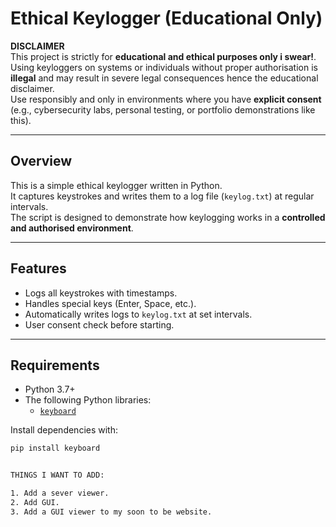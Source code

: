 # Ethical Keylogger (Educational Only)

**DISCLAIMER**  
This project is strictly for **educational and ethical purposes only i swear!**.  
Using keyloggers on systems or individuals without proper authorisation is **illegal** and may result in severe legal consequences hence the educational disclaimer.  
Use responsibly and only in environments where you have **explicit consent** (e.g., cybersecurity labs, personal testing, or portfolio demonstrations like this).

---

## Overview
This is a simple ethical keylogger written in Python.  
It captures keystrokes and writes them to a log file (`keylog.txt`) at regular intervals.  
The script is designed to demonstrate how keylogging works in a **controlled and authorised environment**.

---

## Features
- Logs all keystrokes with timestamps.
- Handles special keys (Enter, Space, etc.).
- Automatically writes logs to `keylog.txt` at set intervals.
- User consent check before starting.

---

## Requirements
- Python 3.7+
- The following Python libraries:
  - [`keyboard`](https://pypi.org/project/keyboard/)

Install dependencies with:
```bash
pip install keyboard


THINGS I WANT TO ADD:

1. Add a sever viewer.
2. Add GUI.
3. Add a GUI viewer to my soon to be website.
